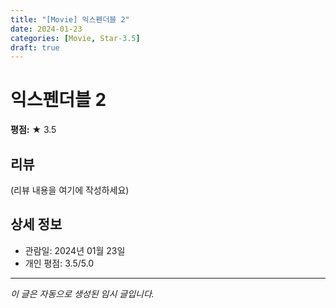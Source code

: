 ```yaml
---
title: "[Movie] 익스펜더블 2"
date: 2024-01-23
categories: [Movie, Star-3.5]
draft: true
---
```


# 익스펜더블 2

**평점:** ★ 3.5

## 리뷰

(리뷰 내용을 여기에 작성하세요)

## 상세 정보

- 관람일: 2024년 01월 23일
- 개인 평점: 3.5/5.0

---

*이 글은 자동으로 생성된 임시 글입니다.*
